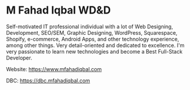 # M Fahad Iqbal WD&D

Self-motivated IT professional individual with a lot of Web Designing, Development, SEO/SEM, Graphic Designing, WordPress, Squarespace, Shopify, e-commerce, Android Apps, and other technology experience, among other things. Very detail-oriented and dedicated to excellence. I'm very passionate to learn new technologies and become a Best Full-Stack Developer.

Website: https://www.mfahadiqbal.com

DBC: https://dbc.mfahadiqbal.com
